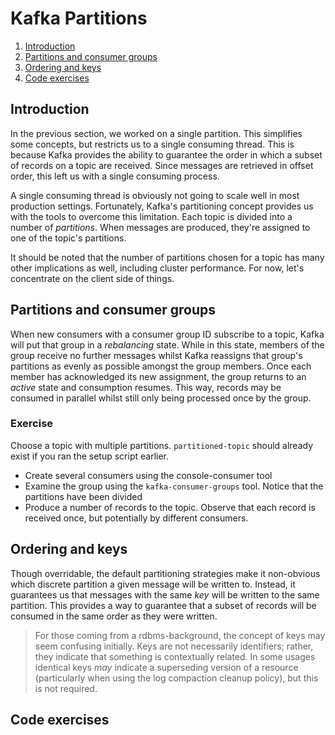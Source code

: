 # Kafka Partitions
1. [Introduction](#introduction)
2. [Partitions and consumer groups](#partitions-and-consumer-groups)
3. [Ordering and keys](#ordering-and-keys)
4. [Code exercises](#code-exercises)

## Introduction
In the previous section, we worked on a single partition. This simplifies some concepts, but restricts us to a single
consuming thread. This is because Kafka provides the ability to guarantee the order in which a subset of records on
a topic are received. Since messages are retrieved in offset order, this left us with a single consuming process. 

A single consuming thread is obviously not going to scale well in most production settings. Fortunately, Kafka's 
partitioning concept provides us with the tools to overcome this limitation. Each topic is divided into a number of *partitions*. When
messages are produced, they're assigned to one of the topic's partitions. 

It should be noted that the number of partitions chosen for a topic has many other implications as well, including cluster performance. For now, let's concentrate
on the client side of things.

## Partitions and consumer groups
When new consumers with a consumer group ID subscribe to a topic, Kafka will put that group in a *rebalancing* state.
While in this state, members of the group receive no further messages whilst Kafka reassigns that group's partitions as
evenly as possible amongst the group members. Once each member has acknowledged its new assignment, the group returns to
an *active* state and consumption resumes. This way, records may be consumed in parallel whilst still only being processed
once by the group.

### Exercise
Choose a topic with multiple partitions. `partitioned-topic` should already exist if you ran the setup script earlier.
* Create several consumers using the console-consumer tool
* Examine the group using the `kafka-consumer-groups` tool. Notice that the partitions have been divided
* Produce a number of records to the topic. Observe that each record is received once, but potentially by different consumers.

## Ordering and keys 

Though overridable, the default partitioning strategies make it non-obvious which discrete partition a given message will be 
written to. Instead, it guarantees us that messages with the same *key* will be written to the same partition. This provides a way to guarantee that a subset of records will be 
consumed in the same order as they were written.

> For those coming from a rdbms-background, the concept of keys may seem confusing initially. Keys are not necessarily 
> identifiers; rather, they indicate that something is contextually related. In some usages identical keys *may* indicate
> a superseding version of a resource (particularly when using the log compaction cleanup policy), but this is not required.

## Code exercises

